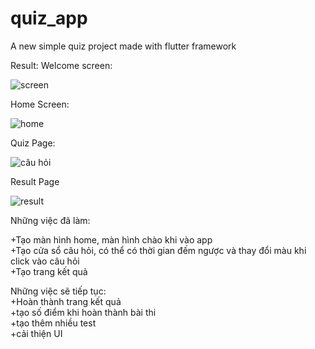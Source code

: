 # quiz_app

A new simple quiz project made with flutter framework 

Result:
  Welcome screen:
  
  
  
  ![screen](https://user-images.githubusercontent.com/37074707/106854150-66a05d00-66ed-11eb-8990-498d9fa9b3f4.png )


 Home Screen: 
 
 ![home](https://user-images.githubusercontent.com/37074707/106854629-3a391080-66ee-11eb-8c3c-d66710232eba.png)

 
 Quiz Page:
 
 ![câu hỏi](https://user-images.githubusercontent.com/37074707/106854701-576ddf00-66ee-11eb-80e9-7c6f50454bff.png)


Result Page

![result](https://user-images.githubusercontent.com/37074707/106854782-7c625200-66ee-11eb-8a67-e8fd10a63781.png)



Những việc đã làm:
 
 +Tạo màn hình home, màn hình chào khi vào app </br>
 +Tạo cửa sổ câu hỏi, có thể có thời gian đếm ngược và thay đổi màu khi click vào câu hỏi </br>
 +Tạo trang kết quả </br>
 
Những việc sẽ tiếp tục: </br>
  +Hoàn thành trang kết quả </br>
  +tạo số điểm khi hoàn thành bài thi </br>
  +tạo thêm nhiều test </br>
  +cải thiện UI </br>
